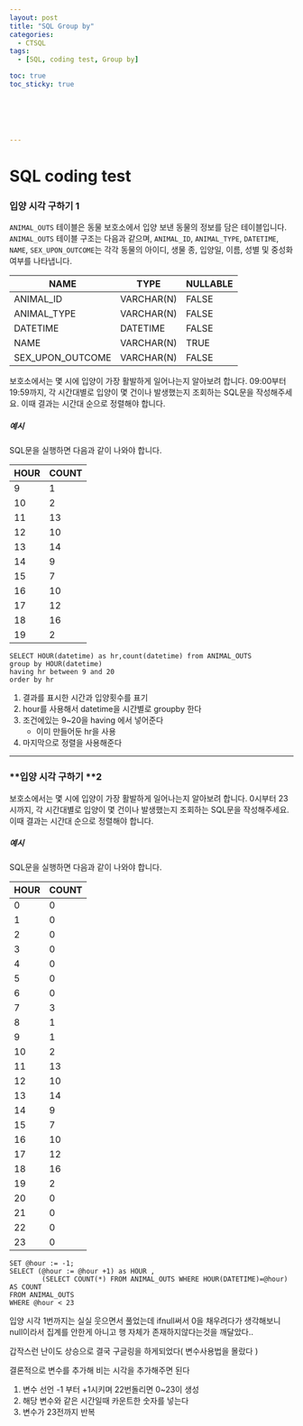 ```yaml
---
layout: post
title: "SQL Group by"
categories:
  - CTSQL
tags:
  - [SQL, coding test, Group by]

toc: true
toc_sticky: true






---
```


# SQL coding test

### 입양 시각 구하기 1

`ANIMAL_OUTS` 테이블은 동물 보호소에서 입양 보낸 동물의 정보를 담은 테이블입니다. `ANIMAL_OUTS` 테이블 구조는 다음과 같으며, `ANIMAL_ID`, `ANIMAL_TYPE`, `DATETIME`, `NAME`, `SEX_UPON_OUTCOME`는 각각 동물의 아이디, 생물 종, 입양일, 이름, 성별 및 중성화 여부를 나타냅니다.

| NAME             | TYPE       | NULLABLE |
| ---------------- | ---------- | -------- |
| ANIMAL_ID        | VARCHAR(N) | FALSE    |
| ANIMAL_TYPE      | VARCHAR(N) | FALSE    |
| DATETIME         | DATETIME   | FALSE    |
| NAME             | VARCHAR(N) | TRUE     |
| SEX_UPON_OUTCOME | VARCHAR(N) | FALSE    |

보호소에서는 몇 시에 입양이 가장 활발하게 일어나는지 알아보려 합니다. 09:00부터 19:59까지, 각 시간대별로 입양이 몇 건이나 발생했는지 조회하는 SQL문을 작성해주세요. 이때 결과는 시간대 순으로 정렬해야 합니다.

##### 예시

SQL문을 실행하면 다음과 같이 나와야 합니다.

| HOUR | COUNT |
| ---- | ----- |
| 9    | 1     |
| 10   | 2     |
| 11   | 13    |
| 12   | 10    |
| 13   | 14    |
| 14   | 9     |
| 15   | 7     |
| 16   | 10    |
| 17   | 12    |
| 18   | 16    |
| 19   | 2     |

``` mysql
SELECT HOUR(datetime) as hr,count(datetime) from ANIMAL_OUTS  
group by HOUR(datetime) 
having hr between 9 and 20 
order by hr
```

1. 결과를 표시한 시간과 입양횟수를 표기
2. hour를 사용해서 datetime을 시간별로 groupby 한다
3. 조건에있는 9~20을 having 에서 넣어준다 
    - 이미 만들어둔 hr을 사용
4. 마지막으로 정렬을 사용해준다 



---

### **입양 시각 구하기 **2

보호소에서는 몇 시에 입양이 가장 활발하게 일어나는지 알아보려 합니다. 0시부터 23시까지, 각 시간대별로 입양이 몇 건이나 발생했는지 조회하는 SQL문을 작성해주세요. 이때 결과는 시간대 순으로 정렬해야 합니다.

##### 예시

SQL문을 실행하면 다음과 같이 나와야 합니다.

| HOUR | COUNT |
| ---- | ----- |
| 0    | 0     |
| 1    | 0     |
| 2    | 0     |
| 3    | 0     |
| 4    | 0     |
| 5    | 0     |
| 6    | 0     |
| 7    | 3     |
| 8    | 1     |
| 9    | 1     |
| 10   | 2     |
| 11   | 13    |
| 12   | 10    |
| 13   | 14    |
| 14   | 9     |
| 15   | 7     |
| 16   | 10    |
| 17   | 12    |
| 18   | 16    |
| 19   | 2     |
| 20   | 0     |
| 21   | 0     |
| 22   | 0     |
| 23   | 0     |

``` mysql
SET @hour := -1;
SELECT (@hour := @hour +1) as HOUR ,
        (SELECT COUNT(*) FROM ANIMAL_OUTS WHERE HOUR(DATETIME)=@hour) AS COUNT
FROM ANIMAL_OUTS
WHERE @hour < 23
```

입양 시각 1번까지는 실실 웃으면서 풀었는데 ifnull써서 0을 채우려다가 생각해보니 null이라서 집계를 안한게 아니고 행 자체가 존재하지않다는것을 깨달았다.. 

갑작스런 난이도 상승으로 결국 구글링을 하게되었다( 변수사용법을 몰랐다 )

결론적으로 변수를 추가해 비는 시각을 추가해주면 된다 

1. 변수 선언 -1 부터 +1시키며 22번돌리면 0~23이 생성
2. 해당 변수와 같은 시간일때 카운트한 숫자를 넣는다
3. 변수가 23전까지 반복